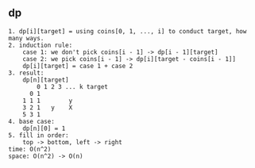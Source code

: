 ## dp

    1. dp[i][target] = using coins[0, 1, ..., i] to conduct target, how many ways.
    2. induction rule:
        case 1: we don't pick coins[i - 1] -> dp[i - 1][target]
        case 2: we pick coins[i - 1] -> dp[i][target - coins[i - 1]]
        dp[i][target] = case 1 + case 2
    3. result:
        dp[n][target]
            0 1 2 3 ... k target
          0 1
        1 1 1        y
        3 2 1   y    X
        5 3 1
    4. base case:
        dp[n][0] = 1
    5. fill in order:
        top -> bottom, left -> right
    time: O(n^2)
    space: O(n^2) -> O(n)